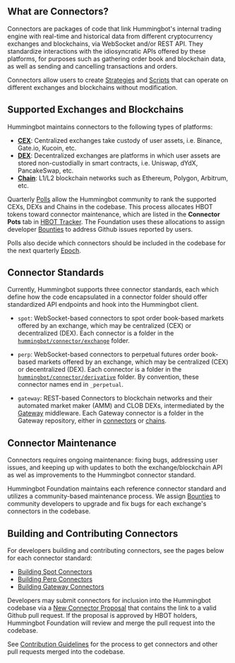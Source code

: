 ## What are Connectors?

Connectors are packages of code that link Hummingbot's internal trading engine with real-time and historical data from different cryptocurrency exchanges and blockchains, via WebSocket and/or REST API. They standardize interactions with the idiosyncratic APIs offered by these platforms, for purposes such as gathering order book and blockchain data, as well as sending and cancelling transactions and orders.

Connectors allow users to create [Strategies](/strategies) and [Scripts](/scripts) that can operate on different exchanges and blockchains without modification.

## Supported Exchanges and Blockchains

Hummingbot maintains connectors to the following types of platforms:

* [**CEX**](/cex-connectors/): Centralized exchanges take custody of user assets, i.e. Binance, Gate.io, Kucoin, etc.
* [**DEX**](/dex-connectors/): Decentralized exchanges are platforms in which user assets are stored non-custodially in smart contracts, i.e. Uniswap, dYdX, PancakeSwap, etc.
* [**Chain**](/chains/): L1/L2 blockchain networks such as Ethereum, Polygon, Arbitrum, etc.

Quarterly [Polls](/governance/polls) allow the Hummingbot community to rank the supported CEXs, DEXs and Chains in the codebase. This process allocates HBOT tokens toward connector maintenance, which are listed in the **Connector Pots** tab in [HBOT Tracker](https://docs.google.com/spreadsheets/d/1UNAumPMnXfsghAAXrfKkPGRH9QlC8k7Cu1FGQVL1t0M/edit?usp=sharing). The Foundation uses these allocations to assign developer [Bounties](/bounties) to address Github issues reported by users.

Polls also decide which connectors should be included in the codebase for the next quarterly [Epoch](../goverance/epochs).

## Connector Standards

Currently, Hummingbot supports three connector standards, each which define how the code encapsulated in a connector folder should offer standardized API endpoints and hook into the Hummingbot client.

* `spot`: WebSocket-based connectors to spot order book-based markets offered by an exchange, which may be centralized (CEX) or decentralized (DEX). Each connector is a folder in the [`hummingbot/connector/exchange`](https://github.com/hummingbot/hummingbot/tree/master/hummingbot/connector/exchange) folder.

* `perp`: WebSocket-based connectors to perpetual futures order book-based markets offered by an exchange, which may be centralized (CEX) or decentralized (DEX). Each connector is a folder in the [`hummingbot/connector/derivative`](https://github.com/hummingbot/hummingbot/tree/master/hummingbot/connector/derivative) folder. By convention, these connector names end in `_perpetual`.

* `gateway`: REST-based Connectors to blockchain networks and their automated market maker (AMM) and CLOB DEXs, intermediated by the [Gateway](/gateway) middleware.  Each Gateway connector is a folder in the Gateway repository, either in [connectors](https://github.com/hummingbot/gateway/tree/main/src/connectors) or [chains](https://github.com/hummingbot/gateway/tree/main/src/chains).

## Connector Maintenance

Connectors requires ongoing maintenance: fixing bugs, addressing user issues, and keeping up with updates to both the exchange/blockchain API as wel as improvements to the Hummingbot connector standard.

Hummingbot Foundation maintains each reference connector standard and utilizes a community-based maintenance process. We assign [Bounties](/bounties) to community developers to upgrade and fix bugs for each exchange's connectors in the codebase.

## Building and Contributing Connectors

For developers building and contributing connectors, see the pages below for each connector standard:

* [Building Spot Connectors](/developers/connectors/spot-connector-checklist)
* [Building Perp Connectors](/developers/connectors/perp-connector-checklist)
* [Building Gateway Connectors](/gateway/adding-dex-connectors)

Developers may submit connectors for inclusion into the Hummingbot codebase via a [New Connector Proposal](/governance/proposals) that contains the link to a valid Github pull request. If the proposal is approved by HBOT holders, Hummingbot Foundation will review and merge the pull request into the codebase.

See [Contribution Guidelines](/developers/contributions/) for the process to get connectors and other pull requests merged into the codebase.
